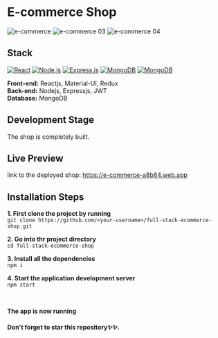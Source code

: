 # E-commerce Shop
![e-commerce](https://user-images.githubusercontent.com/76836006/178804431-eb9ebfe9-91fc-4ac7-851e-3b6b91ee16dd.JPG)
![e-commerce 03](https://user-images.githubusercontent.com/76836006/178804478-b6cc1993-2bab-40d3-8bd7-cda492f3626c.JPG)
![e-commerce 04](https://user-images.githubusercontent.com/76836006/178804512-854fea24-35e2-40a6-9118-4f8c9b5ea571.JPG)


## Stack
[![React](https://img.shields.io/badge/React-20232A?style=for-the-badge&logo=react&logoColor=61DAFB)](https://github.com/Exclusiveideas)
[![Node.js](https://img.shields.io/badge/Node.js-339933?style=for-the-badge&logo=nodedotjs&logoColor=white)](https://github.com/Exclusiveideas)
[![Express.js](https://img.shields.io/badge/Express.js-000000?style=for-the-badge&logo=express&logoColor=white)](https://github.com/Exclusiveideas)
[![MongoDB](https://img.shields.io/badge/MongoDB-4EA94B?style=for-the-badge&logo=mongodb&logoColor=white)](https://github.com/Exclusiveideas)
[![MongoDB](https://img.shields.io/badge/Stripe-626CD9?style=for-the-badge&logo=Stripe&logoColor=white)](https://github.com/Exclusiveideas) <br />

**Front-end:** Reactjs, Material-UI, Redux <br />
**Back-end:** Nodejs, Expressjs, JWT <br />
**Database:** MongoDB<br />



## Development Stage
The shop is completely built.

## Live Preview
link to the deployed shop: https://e-commerce-a8b84.web.app

## Installation Steps 
**1. First clone the project by running** <br />
   ``` git clone https://github.com/<your-username>/full-stack-ecommerce-shop.git ```
<br />

**2. Go into thr project directory**  <br />
   ``` cd full-stack-ecommerce-shop ``` 
   <br />
   
**3. Install all the dependencies** <br />
    ``` npm i ``` 
    <br />
    
**4. Start the application development server**<br />
    ``` npm start ```

<br /> 


**The app is now running**
<br />

#### Don't forget to star this repository✨✨.
